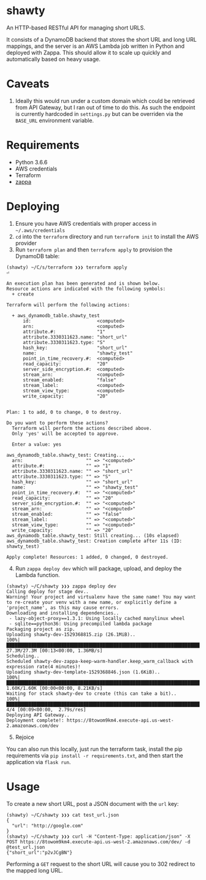 # shawty

An HTTP-based RESTful API for managing short URLS.

It consists of a DynamoDB backend that stores the short URL and long URL mappings, and the server is an AWS Lambda job written in Python and deployed with Zappa. This should allow it to scale up quickly and automatically based on heavy usage.

# Caveats

1. Ideally this would run under a custom domain which could be retrieved from API Gateway, but I ran out of time to do this. As such the endpoint is currently hardcoded in `settings.py` but can be overriden via the `BASE_URL` environment variable.

# Requirements

* Python 3.6.6
* AWS credentials
* Terraform
* [zappa](https://github.com/Miserlou/Zappa)

# Deploying

1. Ensure you have AWS credentials with proper access in `~/.aws/credentials`
2. `cd` into the `terraform` directory and run `terraform init` to install the AWS provider
3. Run `terraform plan` and then `terraform apply` to provision the DynamoDB table:
```
(shawty) ~/C/s/terraform ❯❯❯ terraform apply                                                                                                                                                                                                ⏎

An execution plan has been generated and is shown below.
Resource actions are indicated with the following symbols:
  + create

Terraform will perform the following actions:

  + aws_dynamodb_table.shawty_test
      id:                        <computed>
      arn:                       <computed>
      attribute.#:               "1"
      attribute.3330311623.name: "short_url"
      attribute.3330311623.type: "S"
      hash_key:                  "short_url"
      name:                      "shawty_test"
      point_in_time_recovery.#:  <computed>
      read_capacity:             "20"
      server_side_encryption.#:  <computed>
      stream_arn:                <computed>
      stream_enabled:            "false"
      stream_label:              <computed>
      stream_view_type:          <computed>
      write_capacity:            "20"


Plan: 1 to add, 0 to change, 0 to destroy.

Do you want to perform these actions?
  Terraform will perform the actions described above.
  Only 'yes' will be accepted to approve.

  Enter a value: yes

aws_dynamodb_table.shawty_test: Creating...
  arn:                       "" => "<computed>"
  attribute.#:               "" => "1"
  attribute.3330311623.name: "" => "short_url"
  attribute.3330311623.type: "" => "S"
  hash_key:                  "" => "short_url"
  name:                      "" => "shawty_test"
  point_in_time_recovery.#:  "" => "<computed>"
  read_capacity:             "" => "20"
  server_side_encryption.#:  "" => "<computed>"
  stream_arn:                "" => "<computed>"
  stream_enabled:            "" => "false"
  stream_label:              "" => "<computed>"
  stream_view_type:          "" => "<computed>"
  write_capacity:            "" => "20"
aws_dynamodb_table.shawty_test: Still creating... (10s elapsed)
aws_dynamodb_table.shawty_test: Creation complete after 11s (ID: shawty_test)

Apply complete! Resources: 1 added, 0 changed, 0 destroyed.
```
4. Run `zappa deploy dev` which will package, upload, and deploy the Lambda function.
```
(shawty) ~/C/shawty ❯❯❯ zappa deploy dev
Calling deploy for stage dev..
Warning! Your project and virtualenv have the same name! You may want to re-create your venv with a new name, or explicitly define a 'project_name', as this may cause errors.
Downloading and installing dependencies..
 - lazy-object-proxy==1.3.1: Using locally cached manylinux wheel
 - sqlite==python36: Using precompiled lambda package
Packaging project as zip.
Uploading shawty-dev-1529368815.zip (26.1MiB)..
100%|███████████████████████████████████████████████████████████████████████████████████████████████████████████████████████████████| 27.3M/27.3M [00:13<00:00, 1.36MB/s]
Scheduling..
Scheduled shawty-dev-zappa-keep-warm-handler.keep_warm_callback with expression rate(4 minutes)!
Uploading shawty-dev-template-1529368846.json (1.6KiB)..
100%|███████████████████████████████████████████████████████████████████████████████████████████████████████████████████████████████| 1.60K/1.60K [00:00<00:00, 8.21KB/s]
Waiting for stack shawty-dev to create (this can take a bit)..
100%|█████████████████████████████████████████████████████████████████████████████████████████████████████████████████████████████████████| 4/4 [00:09<00:00,  2.79s/res]
Deploying API Gateway..
Deployment complete!: https://8towom9km4.execute-api.us-west-2.amazonaws.com/dev
```
5. Rejoice

You can also run this locally, just run the terraform task, install the pip requirements via `pip install -r requirements.txt`, and then start the application via `flask run`.

# Usage

To create a new short URL, post a JSON document with the `url` key:

```
(shawty) ~/C/shawty ❯❯❯ cat test_url.json
{
  "url": "http://google.com"
}
(shawty) ~/C/shawty ❯❯❯ curl -H "Content-Type: application/json" -X POST https://8towom9km4.execute-api.us-west-2.amazonaws.com/dev/ -d @test_url.json
{"short_url":"p2vJCgBN"}
```

Performing a `GET` request to the short URL will cause you to 302 redirect to the mapped long URL.